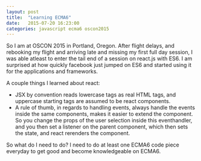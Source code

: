 ```yaml
---
layout: post
title:  "Learning ECMA6"
date:   2015-07-20 16:23:00
categories: javascript ecma6 oscon2015
---
```


So I am at OSCON 2015 in Portland, Oregon. After flight delays, and rebooking my flight and arriving late and missing my
first full day session, I was able atleast to enter the tail end of a session on react.js with ES6. I am surprised at how
quickly facebook just jumped on ES6 and started using it for the applications and frameworks.

A couple things I learned about react:
- JSX by convention reads lowercase tags as real HTML tags, and uppercase starting tags are assumed to be react components.
- A rule of thumb, in regards to handling events, always handle the events inside the same components, makes it easier to
extend the component. So you change the props of the user selection inside this eventhandler, and you then set a listener
on the parent component, which then sets the state, and react rerenders the component.

So what do I need to do? I need to do at least one ECMA6 code piece everyday to get good and become knowledgeable on ECMA6.

